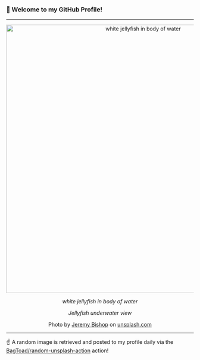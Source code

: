 ### 👋 Welcome to my GitHub Profile!

----

<div align="center">
  <img width="720" src="https://images.unsplash.com/photo-1463467315416-89b8fba72fd7?crop=entropy&cs=tinysrgb&fit=max&fm=jpg&ixid=M3w1NTI0OTR8MHwxfHJhbmRvbXx8fHx8fHx8fDE3MDcwMjY4NzJ8&ixlib=rb-4.0.3&q=80&w=1080" alt="white jellyfish in body of water">
  
  <em>white jellyfish in body of water</em>
  
  <em>Jellyfish underwater view</em>
  
  Photo by [Jeremy Bishop](https://www.jeremybishopphotography.com) on [unsplash.com](https://unsplash.com/)
</div>

----

☝️ A random image is retrieved and posted to my profile daily via the [BagToad/random-unsplash-action](https://github.com/BagToad/random-unsplash-action) action!
